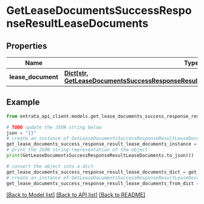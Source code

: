 # GetLeaseDocumentsSuccessResponseResultLeaseDocuments


## Properties

Name | Type | Description | Notes
------------ | ------------- | ------------- | -------------
**lease_document** | [**Dict[str, GetLeaseDocumentsSuccessResponseResultLeaseDocumentsLeaseDocumentValue]**](GetLeaseDocumentsSuccessResponseResultLeaseDocumentsLeaseDocumentValue.md) |  | 

## Example

```python
from entrata_api_client.models.get_lease_documents_success_response_result_lease_documents import GetLeaseDocumentsSuccessResponseResultLeaseDocuments

# TODO update the JSON string below
json = "{}"
# create an instance of GetLeaseDocumentsSuccessResponseResultLeaseDocuments from a JSON string
get_lease_documents_success_response_result_lease_documents_instance = GetLeaseDocumentsSuccessResponseResultLeaseDocuments.from_json(json)
# print the JSON string representation of the object
print(GetLeaseDocumentsSuccessResponseResultLeaseDocuments.to_json())

# convert the object into a dict
get_lease_documents_success_response_result_lease_documents_dict = get_lease_documents_success_response_result_lease_documents_instance.to_dict()
# create an instance of GetLeaseDocumentsSuccessResponseResultLeaseDocuments from a dict
get_lease_documents_success_response_result_lease_documents_from_dict = GetLeaseDocumentsSuccessResponseResultLeaseDocuments.from_dict(get_lease_documents_success_response_result_lease_documents_dict)
```
[[Back to Model list]](../README.md#documentation-for-models) [[Back to API list]](../README.md#documentation-for-api-endpoints) [[Back to README]](../README.md)



